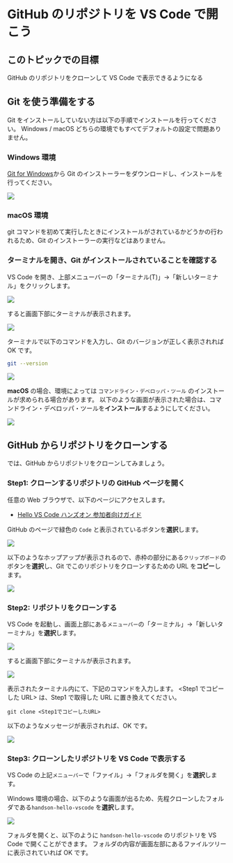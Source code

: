 # GitHub のリポジトリを VS Code で開こう

## このトピックでの目標

GitHub のリポジトリをクローンして VS Code で表示できるようになる

## Git を使う準備をする

Git をインストールしていない方は以下の手順でインストールを行ってください。
Windows / macOS どちらの環境でもすべてデフォルトの設定で問題ありません。

### Windows 環境

[Git for Windows](https://gitforwindows.org/)から Git のインストーラーをダウンロードし、インストールを行ってください。

![](Git_for_Windows.PNG)

### macOS 環境

git コマンドを初めて実行したときにインストールがされているかどうかの行われるため、Git のインストーラーの実行などはありません。

### ターミナルを開き、Git がインストールされていることを確認する

VS Code を開き、上部メニューバーの「ターミナル(T)」→「新しいターミナル」をクリックします。

![](Tarminal.PNG)

すると画面下部にターミナルが表示されます。

![](tarminal_gamen.PNG)

ターミナルで以下のコマンドを入力し、Git のバージョンが正しく表示されれば OK です。

```bash
git --version
```

![](git_version.PNG)

**macOS** の場合、環境によっては `コマンドライン・デベロッパ・ツール` のインストールが求められる場合があります。
以下のような画面が表示された場合は、コマンドライン・デベロッパ・ツールを**インストール**するようにしてください。

![](check_install_xcode_dev_tools.png)

## GitHub からリポジトリをクローンする

では、GitHub からリポジトリをクローンしてみましょう。

### Step1: クローンするリポジトリの GitHub ページを開く

任意の Web ブラウザで、以下のページにアクセスします。

- [Hello VS Code ハンズオン 参加者向けガイド](https://github.com/vscodejp/handson-hello-vscode)

GitHub のページで緑色の `Code` と表示されているボタンを**選択**します。

![](Code.PNG)

以下のようなホップアップが表示されるので、赤枠の部分にある`クリップボード`のボタンを**選択**し、Git でこのリポジトリをクローンするための URL を**コピー**します。

![](Clone.PNG)

### Step2: リポジトリをクローンする

VS Code を起動し、画面上部にある`メニューバー`の「ターミナル」→「新しいターミナル」を**選択**します。

![](Tarminal.PNG)

すると画面下部にターミナルが表示されます。

![](tarminal_gamen.PNG)

表示されたターミナル内にて、下記のコマンドを入力します。
\<Step1 でコピーした URL\> は、Step1 で取得した URL に置き換えてください。

```
git clone <Step1でコピーしたURL>
```

以下のようなメッセージが表示されれば、OK です。

![](terminal_seikou.PNG)

### Step3: クローンしたリポジトリを VS Code で表示する

VS Code の上記`メニューバー`で「ファイル」→「フォルダを開く」を**選択**します。

Windows 環境の場合、以下のような画面が出るため、先程クローンしたフォルダである`handson-hello-vscode` を**選択**します。

![](open_foruda.png)

フォルダを開くと、以下のように `handson-hello-vscode` のリポジトリを VS Code で開くことができます。
フォルダの内容が画面左部にあるファイルツリーに表示されていれば OK です。
